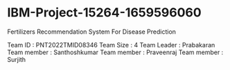 # IBM-Project-15264-1659596060
Fertilizers Recommendation System For Disease Prediction

Team ID : PNT2022TMID08346
Team Size : 4
Team Leader : Prabakaran
Team member : Santhoshkumar
Team member : Praveenraj
Team member : Surjith
